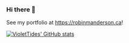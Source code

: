 ### Hi there 👋

See my portfolio at https://robinmanderson.ca!


[![VioletTides' GitHub stats](https://github-readme-stats.vercel.app/api?username=VioletTides)](https://github.com/anuraghazra/github-readme-stats)

<!--
**VioletTides/VioletTides** is a ✨ _special_ ✨ repository because its `README.md` (this file) appears on your GitHub profile.

Here are some ideas to get you started:

- 🔭 I’m currently working on ...
- 🌱 I’m currently learning ...
- 👯 I’m looking to collaborate on ...
- 🤔 I’m looking for help with ...
- 💬 Ask me about ...
- 📫 How to reach me: ...
- 😄 Pronouns: ...
- ⚡ Fun fact: ...
-->
